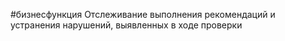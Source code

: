 #бизнесфункция 
Отслеживание выполнения рекомендаций и устранения нарушений, выявленных в ходе проверки